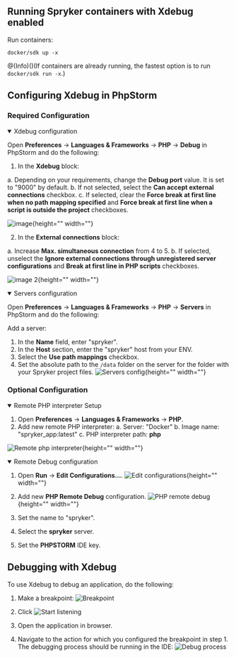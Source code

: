 ## Running Spryker containers with Xdebug enabled

Run containers:
```shell
docker/sdk up -x
```

@(Info)()(If containers are already running, the fastest option is to run `docker/sdk run -x`.)

## Configuring Xdebug in PhpStorm

### Required Configuration

<details open>
    <summary> Xdebug configuration</summary>

Open **Preferences** → **Languages & Frameworks** → **PHP** → **Debug** in PhpStorm and do the following:

1. In the **Xdebug** block:

  a. Depending on your requirements, change the **Debug port** value. It is set to "9000" by default.
  b. If not selected, select the **Can accept external connections** checkbox.
  c. If selected, clear the **Force break at first line when no path mapping specified** and **Force break at first line when a script is outside the project** checkboxes.

![image](https://spryker.s3.eu-central-1.amazonaws.com/docs/Developer+Guide/Installation/Spryker+in+Docker/Debugging+Setup+in+Docker/binary.png){height="" width=""}

2. In the **External connections** block:

  a. Increase **Max. simultaneous connection** from 4 to 5.
  b. If selected, unselect the **Ignore external connections through unregistered server configurations** and **Break at first line in PHP scripts** checkboxes.

![image 2](https://spryker.s3.eu-central-1.amazonaws.com/docs/Developer+Guide/Installation/Spryker+in+Docker/Debugging+Setup+in+Docker/binary2.png){height="" width=""}

</details>

<details open>
    <summary> Servers configuration</summary>

Open **Preferences** → **Languages & Frameworks** → **PHP** → **Servers** in PhpStorm and do the following:

Add a server:

1. In the **Name** field, enter "spryker".
2. In the **Host** section, enter the "spryker" host from your ENV.
3. Select the **Use path mappings** checkbox.
4. Set the absolute path to the `/data` folder on the server for the folder with your Spryker project files.
![Servers config](https://spryker.s3.eu-central-1.amazonaws.com/docs/Developer+Guide/Installation/Spryker+in+Docker/Debugging+Setup+in+Docker/servers-confg.png){height="" width=""}

</details>

### Optional Configuration

<details open>
    <summary> Remote PHP interpreter Setup</summary>

1. Open **Preferences** → **Languages & Frameworks** → **PHP**.
2. Add new remote PHP interpreter:
  a. Server: "Docker"
  b. Image name: "spryker_app:latest"
  c. PHP interpreter path: **php** 

![Remote php interpreter](https://spryker.s3.eu-central-1.amazonaws.com/docs/Developer+Guide/Installation/Spryker+in+Docker/Debugging+Setup+in+Docker/remote-php-interpreter.png){height="" width=""}

</details>

<details open>
    <summary>Remote Debug configuration</summary>

1. Open **Run** → **Edit Configurations...**.
![Edit configurations](https://spryker.s3.eu-central-1.amazonaws.com/docs/Developer+Guide/Installation/Spryker+in+Docker/Debugging+Setup+in+Docker/edit-configs.png){height="" width=""}

2. Add new **PHP Remote Debug** configuration.
![PHP remote debug](https://spryker.s3.eu-central-1.amazonaws.com/docs/Developer+Guide/Installation/Spryker+in+Docker/Debugging+Setup+in+Docker/php-remote-debug.png){height="" width=""}

3. Set the name to "spryker".
4. Select the **spryker** server.
5. Set the **PHPSTORM** IDE key.

</details>

## Debugging with Xdebug

To use Xdebug to debug an application, do the following:

1. Make a breakpoint:
![Breakpoint](https://spryker.s3.eu-central-1.amazonaws.com/docs/Developer+Guide/Installation/Spryker+in+Docker/Debugging+Setup+in+Docker/breakpoint.png)

2. Click ![Start listening](https://spryker.s3.eu-central-1.amazonaws.com/docs/Developer+Guide/Installation/Spryker+in+Docker/Debugging+Setup+in+Docker/start-listening.png)
3. Open the application in browser.
4. Navigate to the action for which you configured the breakpoint in step 1. The debugging process should be running in the IDE:
![Debug process](https://spryker.s3.eu-central-1.amazonaws.com/docs/Developer+Guide/Installation/Spryker+in+Docker/Debugging+Setup+in+Docker/debug-process.png)

<!-- Last review date: Aug 06, 2019by Mike Kalinin, Andrii Tserkovnyi -->